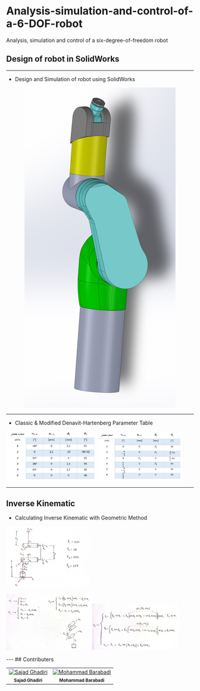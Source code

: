 # Analysis-simulation-and-control-of-a-6-DOF-robot
Analysis, simulation and control of a six-degree-of-freedom robot

## Design of robot in SolidWorks
---
- Design and Simulation of robot using SolidWorks
<p align="center">
  <img src="./Pictures/Test1.png" /> 
</p>

---
- Classic & Modified Denavit-Hartenberg Parameter Table
<p align="Left">
  <img src="./Pictures/DenavitHartenbergParameterTables.png" width="48%" height="48%" /> 
  <img src="./Pictures/ModifiedDenavitHartenbergParameterTables.png" width="45%" height="45%" /> 
</p>

---
## Inverse Kinematic
- Calculating Inverse Kinematic with Geometric Method
<p align="Left">
  <img src="./Pictures/InverseKinematic1.png" width="45%" height="45%" /> 
</p>
<p align="Left">
  <img src="./Pictures/InverseKinematic2.png" width="45%" height="45%" /> 
  <img src="./Pictures/InverseKinematic3.png" width="48%" height="48%" /> 
</p>
---
## Contributers
<table>
  <tr>
    <td align="center">
      <a href="https://github.com/Sajad-Ghadiri">
        <img src="https://avatars.githubusercontent.com/u/85509531?v=4" width="100px;" alt="Sajad Ghadiri"/><br>
        <sub>
          <b>Sajad Ghadiri</b>
        </sub>
      </a>
    </td>
    <td align="center">
      <a href="https://github.com/MBW0lf">
        <img src="https://avatars.githubusercontent.com/u/86104083?v=4" width="100px;" alt="Mohammad Barabadi"/><br>
        <sub>
          <b>Mohammad Barabadi</b>
        </sub>
      </a>
    </td>
</table>